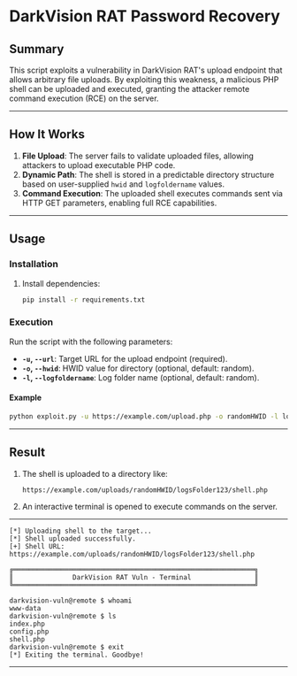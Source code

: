 # DarkVision RAT Password Recovery
## Summary

This script exploits a vulnerability in DarkVision RAT's upload endpoint that allows arbitrary file uploads. By exploiting this weakness, a malicious PHP shell can be uploaded and executed, granting the attacker remote command execution (RCE) on the server.

---

## How It Works

1. **File Upload**: The server fails to validate uploaded files, allowing attackers to upload executable PHP code.
2. **Dynamic Path**: The shell is stored in a predictable directory structure based on user-supplied `hwid` and `logfoldername` values.
3. **Command Execution**: The uploaded shell executes commands sent via HTTP GET parameters, enabling full RCE capabilities.

---

## Usage

### Installation
1. Install dependencies:
   ```bash
   pip install -r requirements.txt
   ```

### Execution
Run the script with the following parameters:
- **`-u`, `--url`**: Target URL for the upload endpoint (required).
- **`-o`, `--hwid`**: HWID value for directory (optional, default: random).
- **`-l`, `--logfoldername`**: Log folder name (optional, default: random).

#### Example
```bash
python exploit.py -u https://example.com/upload.php -o randomHWID -l logsFolder123
```

---

## Result

1. The shell is uploaded to a directory like:
   ```
   https://example.com/uploads/randomHWID/logsFolder123/shell.php
   ```
2. An interactive terminal is opened to execute commands on the server.

---

```plaintext
[*] Uploading shell to the target...
[*] Shell uploaded successfully.
[+] Shell URL: https://example.com/uploads/randomHWID/logsFolder123/shell.php

╔═════════════════════════════════════════════════════════════╗
║               DarkVision RAT Vuln - Terminal                ║
╚═════════════════════════════════════════════════════════════╝

darkvision-vuln@remote $ whoami
www-data
darkvision-vuln@remote $ ls
index.php
config.php
shell.php
darkvision-vuln@remote $ exit
[*] Exiting the terminal. Goodbye!
```

---
